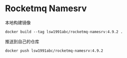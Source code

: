 # Rocketmq Namesrv

本地构建镜像

```shell
docker build --tag lsw1991abc/rocketmq-namesrv:4.9.2 .
```

推送到自己的仓库

```shell
docker push lsw1991abc/rocketmq-namesrv:4.9.2
```
